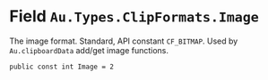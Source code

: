 # Field `Au.Types.ClipFormats.Image`

The image format. Standard, API constant `CF_BITMAP`. Used by `Au.clipboardData` add/get image functions.

```
public const int Image = 2
```